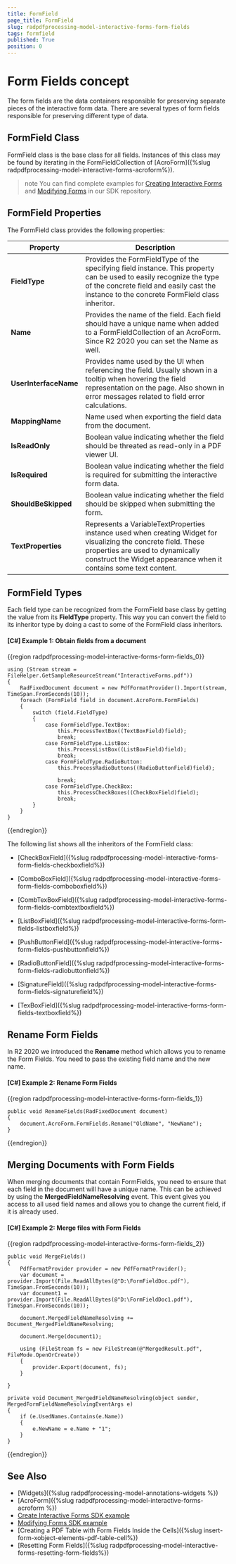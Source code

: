 ```yaml
---
title: FormField 
page_title: FormField 
slug: radpdfprocessing-model-interactive-forms-form-fields 
tags: formfield
published: True
position: 0
---
```

# Form Fields concept

The form fields are the data containers responsible for preserving separate pieces of the interactive form data. There are several types of form fields responsible for preserving different type of data.

## FormField Class

FormField class is the base class for all fields. Instances of this class may be found by iterating in the FormFieldCollection of [AcroForm]({%slug radpdfprocessing-model-interactive-forms-acroform%}). 

>note You can find complete examples for [Creating Interactive Forms](https://github.com/telerik/document-processing-sdk/tree/master/PdfProcessing/CreateInteractiveForms) and [Modifying Forms](https://github.com/telerik/document-processing-sdk/tree/master/PdfProcessing/ModifyForms) in our SDK repository.

## FormField Properties

The FormField class provides the following properties:

|Property|Description|
|----|----|
|**FieldType**|Provides the FormFieldType of the specifying field instance. This property can be used to easily recognize the type of the concrete field and easily cast the instance to the concrete FormField class inheritor.|
|**Name**|Provides the name of the field. Each field should have a unique name when added to a FormFieldCollection of an AcroForm. Since R2 2020 you can set the Name as well.|
|**UserInterfaceName**|Provides name used by the UI when referencing the field. Usually shown in a tooltip when hovering the field representation on the page. Also shown in error messages related to field error calculations.|
|**MappingName**|Name used when exporting the field data from the document.|
|**IsReadOnly**|Boolean value indicating whether the field should be threated as read-only in a PDF viewer UI.|
|**IsRequired**|Boolean value indicating whether the field is required for submitting the interactive form data.|
|**ShouldBeSkipped**|Boolean value indicating whether the field should be skipped when submitting the form.|
|**TextProperties**|Represents a VariableTextProperties instance used when creating Widget for visualizing the concrete field. These properties are used to dynamically construct the Widget appearance when it contains some text content.|

## FormField Types

Each field type can be recognized from the FormField base class by getting the value from its **FieldType** property. This way you can convert the field to its inheritor type by doing a cast to some of the FormField class inheritors.

#### **[C#] Example 1: Obtain fields from a document**

{{region radpdfprocessing-model-interactive-forms-form-fields_0}}

	using (Stream stream = FileHelper.GetSampleResourceStream("InteractiveForms.pdf"))
	{
	    RadFixedDocument document = new PdfFormatProvider().Import(stream, TimeSpan.FromSeconds(10));
	    foreach (FormField field in document.AcroForm.FormFields)
	    {
	        switch (field.FieldType)
	        {
	            case FormFieldType.TextBox:
	                this.ProcessTextBox((TextBoxField)field);
	                break;
	            case FormFieldType.ListBox:
	                this.ProcessListBox((ListBoxField)field);
	                break;
	            case FormFieldType.RadioButton:
	                this.ProcessRadioButtons((RadioButtonField)field);
	
	                break;
	            case FormFieldType.CheckBox:
	                this.ProcessCheckBoxes((CheckBoxField)field);
	                break;
	        }
	    }
	}
{{endregion}}

The following list shows all the inheritors of the FormField class:

* [CheckBoxField]({%slug radpdfprocessing-model-interactive-forms-form-fields-checkboxfield%})

* [ComboBoxField]({%slug radpdfprocessing-model-interactive-forms-form-fields-comboboxfield%})

* [CombTexBoxField]({%slug radpdfprocessing-model-interactive-forms-form-fields-combtextboxfield%})

* [ListBoxField]({%slug radpdfprocessing-model-interactive-forms-form-fields-listboxfield%})

* [PushButtonField]({%slug radpdfprocessing-model-interactive-forms-form-fields-pushbuttonfield%})

* [RadioButtonField]({%slug radpdfprocessing-model-interactive-forms-form-fields-radiobuttonfield%})

* [SignatureField]({%slug radpdfprocessing-model-interactive-forms-form-fields-signaturefield%})

* [TexBoxField]({%slug radpdfprocessing-model-interactive-forms-form-fields-textboxfield%})


## Rename Form Fields

In R2 2020 we introduced the __Rename__ method which allows you to rename the Form Fields. You need to pass the existing field name and the new name.  

#### **[C#] Example 2: Rename Form Fields**

{{region radpdfprocessing-model-interactive-forms-form-fields_1}}

	public void RenameFields(RadFixedDocument document)
	{
		document.AcroForm.FormFields.Rename("OldName", "NewName");
	}
{{endregion}}

## Merging Documents with Form Fields

When merging documents that contain FormFields, you need to ensure that each field in the document will have a unique name. This can be achieved by using the __MergedFieldNameResolving__ event. This event gives you access to all used field names and allows you to change the current field, if it is already used. 

#### **[C#] Example 2: Merge files with Form Fields**

{{region radpdfprocessing-model-interactive-forms-form-fields_2}}

	public void MergeFields()
	{
		PdfFormatProvider provider = new PdfFormatProvider();
		var document = provider.Import(File.ReadAllBytes(@"D:\FormFieldDoc.pdf"), TimeSpan.FromSeconds(10));
		var document1 = provider.Import(File.ReadAllBytes(@"D:\FormFieldDoc1.pdf"), TimeSpan.FromSeconds(10));

		document.MergedFieldNameResolving += Document_MergedFieldNameResolving;

		document.Merge(document1);

		using (FileStream fs = new FileStream(@"MergedResult.pdf", FileMode.OpenOrCreate))
		{
			provider.Export(document, fs);
		}
	
	}

	private void Document_MergedFieldNameResolving(object sender, MergedFormFieldNameResolvingEventArgs e)
	{
		if (e.UsedNames.Contains(e.Name))
		{
			e.NewName = e.Name + "1";
		}
	}

{{endregion}}


## See Also

* [Widgets]({%slug radpdfprocessing-model-annotations-widgets %})
* [AcroForm]({%slug radpdfprocessing-model-interactive-forms-acroform %})
* [Create Interactive Forms SDK example](https://github.com/telerik/document-processing-sdk/tree/master/PdfProcessing/CreateInteractiveForms) 
* [Modifying Forms SDK example](https://github.com/telerik/document-processing-sdk/tree/master/PdfProcessing/ModifyForms) 
* [Creating a PDF Table with Form Fields Inside the Cells]({%slug insert-form-xobject-elements-pdf-table-cell%})
* [Resetting Form Fields]({%slug radpdfprocessing-model-interactive-forms-resetting-form-fields%})
